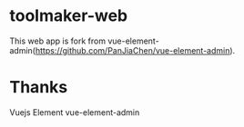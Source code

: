 # toolmaker-web
This web app is fork from vue-element-admin(https://github.com/PanJiaChen/vue-element-admin).


# Thanks
Vuejs
Element
vue-element-admin